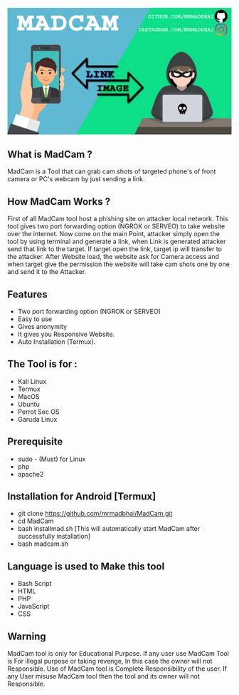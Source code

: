 <p align="center">
<a href="https://www.github.com/MrMadBhai/MadCam"><img title="MadCam" src="https://github.com/mrmadbhai/MadBhai/blob/main/MadCam.jpg"></a>
</p>

## What is MadCam ?

MadCam is a Tool that can grab cam shots of targeted phone's of front camera or PC's webcam by just sending a link.

## How MadCam Works ?
First of all MadCam tool host a phishing site on attacker local network. This tool gives two port forwarding option (NGROK or SERVEO) to take website over the internet. Now come on the main Point, attacker simply open the tool by using terminal and generate a link, when Link is generated attacker send that link to the target. If target open the link, target ip will transfer to the attacker. After Website load, the website ask for Camera access and when target give the permission the website will take cam shots one by one and send it to the Attacker.

## Features
* Two port forwarding option (NGROK or SERVEO)
* Easy to use
* Gives anonymity
* It gives you Responsive Website.
* Auto Installation (Termux).

## The Tool is for :
* Kali Linux
* Termux
* MacOS
* Ubuntu
* Perrot Sec OS
* Garuda Linux

## Prerequisite 
* sudo - (Must) for Linux
* php
* apache2

## Installation for Android [Termux]
* git clone https://github.com/mrmadbhai/MadCam.git
* cd MadCam
* bash installmad.sh [This will automatically start MadCam after successfully installation]
* bash madcam.sh

## Language is used to Make this tool
* Bash Script
* HTML
* PHP
* JavaScript
* CSS

## Warning
MadCam tool is only for Educational Purpose. If any user use MadCam Tool is For illegal purpose or taking revenge, In this case the owner will not Responsible. Use of MadCam tool is Complete Responsibility of the user. If any User misuse MadCam tool then the tool and its owner will not Responsible.
